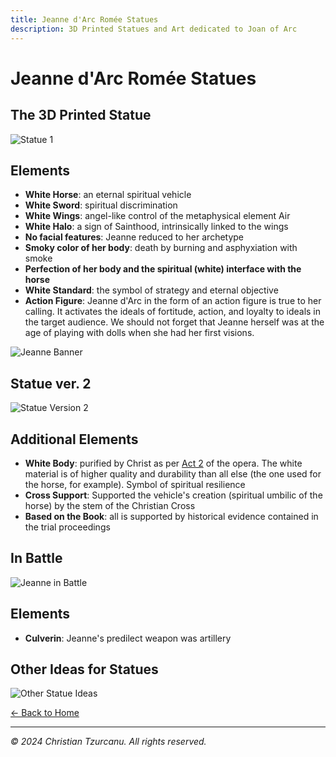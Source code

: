```yaml
---
title: Jeanne d'Arc Romée Statues
description: 3D Printed Statues and Art dedicated to Joan of Arc
---
```


# Jeanne d'Arc Romée Statues

## The 3D Printed Statue

![Statue 1](../public/images/Statue1.jpeg)

## Elements

- **White Horse**: an eternal spiritual vehicle
- **White Sword**: spiritual discrimination
- **White Wings**: angel-like control of the metaphysical element Air
- **White Halo**: a sign of Sainthood, intrinsically linked to the wings
- **No facial features**: Jeanne reduced to her archetype
- **Smoky color of her body**: death by burning and asphyxiation with smoke
- **Perfection of her body and the spiritual (white) interface with the horse**
- **White Standard**: the symbol of strategy and eternal objective
- **Action Figure**: Jeanne d'Arc in the form of an action figure is true to her calling. It activates the ideals of fortitude, action, and loyalty to ideals in the target audience. We should not forget that Jeanne herself was at the age of playing with dolls when she had her first visions.

![Jeanne Banner](../public/images/Jeanne-banner_s.png)

## Statue ver. 2

![Statue Version 2](../public/images/2024-06-06-statue.jpg)

## Additional Elements

- **White Body**: purified by Christ as per [Act 2](https://youtu.be/ujWAriq0FT4?si=RSRuSUrB1Ziq92j2&t=30) of the opera. The white material is of higher quality and durability than all else (the one used for the horse, for example). Symbol of spiritual resilience
- **Cross Support**: Supported the vehicle's creation (spiritual umbilic of the horse) by the stem of the Christian Cross
- **Based on the Book**: all is supported by historical evidence contained in the trial proceedings

## In Battle

![Jeanne in Battle](../public/images/JeanneBattle.jpg)

## Elements

- **Culverin**: Jeanne's predilect weapon was artillery

## Other Ideas for Statues

![Other Statue Ideas](../public/images/2024-06-05.jpg)

[← Back to Home](/)

---

*© 2024 Christian Tzurcanu. All rights reserved.*
